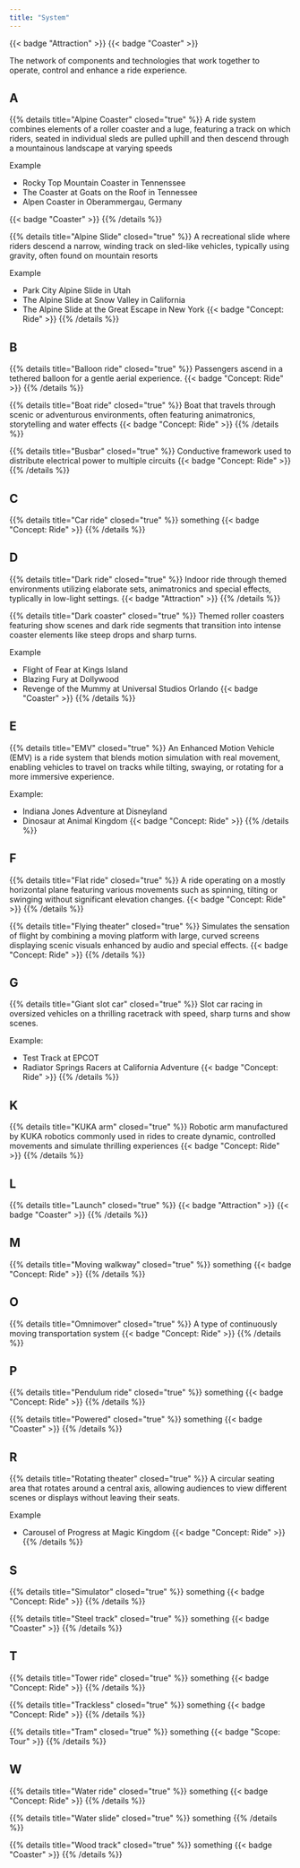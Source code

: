 ```yaml
---
title: "System"
---
```


{{< badge "Attraction" >}}
{{< badge "Coaster" >}}


The network of components and technologies that work together to operate, control and enhance a ride experience.

## A

{{% details title="Alpine Coaster" closed="true" %}}
A ride system combines elements of a roller coaster and a luge, featuring a track on which riders, seated in individual sleds are pulled uphill and then descend through a mountainous landscape at varying speeds

Example
* Rocky Top Mountain Coaster in Tennenssee
* The Coaster at Goats on the Roof in Tennessee
* Alpen Coaster in Oberammergau, Germany

{{< badge "Coaster" >}}
{{% /details %}}

{{% details title="Alpine Slide" closed="true" %}}
A recreational slide where riders descend a narrow, winding track on sled-like vehicles, typically using gravity, often found on mountain resorts

Example
* Park City Alpine Slide in Utah
* The Alpine Slide at Snow Valley in California
* The Alpine Slide at the Great Escape in New York
{{< badge "Concept: Ride" >}}
{{% /details %}}

## B

{{% details title="Balloon ride" closed="true" %}}
Passengers ascend in a tethered balloon for a gentle aerial experience.
{{< badge "Concept: Ride" >}}
{{% /details %}}

{{% details title="Boat ride" closed="true" %}}
Boat that travels through scenic or adventurous environments, often featuring animatronics, storytelling and water effects
{{< badge "Concept: Ride" >}}
{{% /details %}}

{{% details title="Busbar" closed="true" %}}
Conductive framework used to distribute electrical power to multiple circuits
{{< badge "Concept: Ride" >}}
{{% /details %}}

## C

{{% details title="Car ride" closed="true" %}}
something
{{< badge "Concept: Ride" >}}
{{% /details %}}

## D

{{% details title="Dark ride" closed="true" %}}
Indoor ride through themed environments utilizing elaborate sets, animatronics and special effects, typlically in low-light settings.
{{< badge "Attraction" >}}
{{% /details %}}

{{% details title="Dark coaster" closed="true" %}}
Themed roller coasters featuring show scenes and dark ride segments that transition into intense coaster elements like steep drops and sharp turns.

Example
* Flight of Fear at Kings Island 
* Blazing Fury at Dollywood
* Revenge of the Mummy at Universal Studios Orlando
{{< badge "Coaster" >}}
{{% /details %}}

## E

{{% details title="EMV" closed="true" %}}
An Enhanced Motion Vehicle (EMV) is a ride system that blends motion simulation with real movement, enabling vehicles to travel on tracks while tilting, swaying, or rotating for a more immersive experience.

Example:
* Indiana Jones Adventure at Disneyland
* Dinosaur at Animal Kingdom
{{< badge "Concept: Ride" >}}
{{% /details %}}

## F

{{% details title="Flat ride" closed="true" %}}
A ride operating on a mostly horizontal plane featuring various movements such as spinning, tilting or swinging without significant elevation changes.
{{< badge "Concept: Ride" >}}
{{% /details %}}

{{% details title="Flying theater" closed="true" %}}
Simulates the sensation of flight by combining a moving platform with large, curved screens displaying scenic visuals enhanced by audio and special effects.
{{< badge "Concept: Ride" >}}
{{% /details %}}

## G

{{% details title="Giant slot car" closed="true" %}}
Slot car racing in oversized vehicles on a thrilling racetrack with speed, sharp turns and show scenes.

Example:

* Test Track at EPCOT
* Radiator Springs Racers at California Adventure
{{< badge "Concept: Ride" >}}
{{% /details %}}

## K

{{% details title="KUKA arm" closed="true" %}}
Robotic arm manufactured by KUKA robotics commonly used in rides to create dynamic, controlled movements and simulate thrilling experiences
{{< badge "Concept: Ride" >}}
{{% /details %}}

## L

{{% details title="Launch" closed="true" %}}
{{< badge "Attraction" >}}
{{< badge "Coaster" >}}
{{% /details %}}

## M

{{% details title="Moving walkway" closed="true" %}}
something
{{< badge "Concept: Ride" >}}
{{% /details %}}

## O

{{% details title="Omnimover" closed="true" %}}
A type of continuously moving transportation system
{{< badge "Concept: Ride" >}}
{{% /details %}}

## P

{{% details title="Pendulum ride" closed="true" %}}
something
{{< badge "Concept: Ride" >}}
{{% /details %}}

{{% details title="Powered" closed="true" %}}
something
{{< badge "Coaster" >}}
{{% /details %}}

## R

{{% details title="Rotating theater" closed="true" %}}
A circular seating area that rotates around a central axis, allowing audiences to view different scenes or displays without leaving their seats.

Example
* Carousel of Progress at Magic Kingdom
{{< badge "Concept: Ride" >}}
{{% /details %}}

## S

{{% details title="Simulator" closed="true" %}}
something
{{< badge "Concept: Ride" >}}
{{% /details %}}

{{% details title="Steel track" closed="true" %}}
something
{{< badge "Coaster" >}}
{{% /details %}}

## T

{{% details title="Tower ride" closed="true" %}}
something
{{< badge "Concept: Ride" >}}
{{% /details %}}

{{% details title="Trackless" closed="true" %}}
something
{{< badge "Concept: Ride" >}}
{{% /details %}}

{{% details title="Tram" closed="true" %}}
something
{{< badge "Scope: Tour" >}}
{{% /details %}}

## W

{{% details title="Water ride" closed="true" %}}
something
{{< badge "Concept: Ride" >}}
{{% /details %}}

{{% details title="Water slide" closed="true" %}}
something
{{% /details %}}

{{% details title="Wood track" closed="true" %}}
something
{{< badge "Coaster" >}}
{{% /details %}}